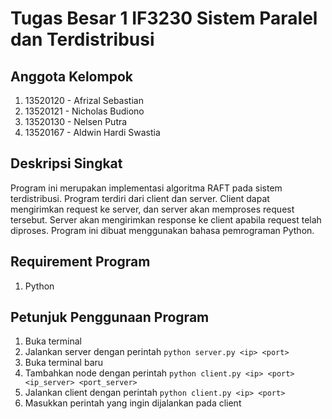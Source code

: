 # Tugas Besar 1 IF3230 Sistem Paralel dan Terdistribusi
## Anggota Kelompok
1. 13520120 - Afrizal Sebastian
2. 13520121 - Nicholas Budiono
3. 13520130 - Nelsen Putra
4. 13520167 - Aldwin Hardi Swastia

## Deskripsi Singkat
Program ini merupakan implementasi algoritma RAFT pada sistem terdistribusi. Program terdiri dari client dan server. Client dapat mengirimkan request ke server, dan server akan memproses request tersebut. Server akan mengirimkan response ke client apabila request telah diproses. Program ini dibuat menggunakan bahasa pemrograman Python. 

## Requirement Program
1. Python

## Petunjuk Penggunaan Program
1. Buka terminal
2. Jalankan server dengan perintah `python server.py <ip> <port>`
3. Buka terminal baru
4. Tambahkan node dengan perintah `python client.py <ip> <port> <ip_server> <port_server>`
5. Jalankan client dengan perintah `python client.py <ip> <port>`
6. Masukkan perintah yang ingin dijalankan pada client